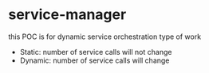 # service-manager
this POC is for dynamic service orchestration type of work
- Static: number of service calls will not change
- Dynamic: number of service calls will change  